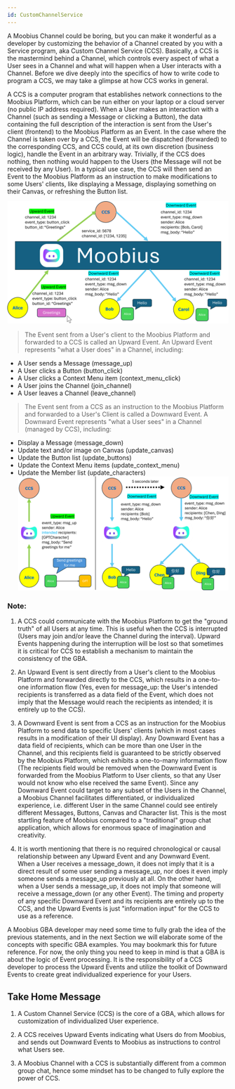 ```yaml
---
id: CustomChannelService
---
```


A Moobius Channel could be boring, but you can make it wonderful as a developer by customizing the behavior of a Channel created by you with a Service program, aka Custom Channel Service (CCS). Basically, a CCS is the mastermind behind a Channel, which controls every aspect of what a User sees in a Channel and what will happen when a User interacts with a Channel. Before we dive deeply into the specifics of how to write code to program a CCS, we may take a glimpse at how CCS works in general.

A CCS is a computer program that establishes network connections to the Moobius Platform, which can be run either on your laptop or a cloud server (no public IP address required). When a User makes an interaction with a Channel (such as sending a Message or clicking a Button), the data containing the full description of the interaction is sent from the User's client (frontend) to the Moobius Platform as an Event. In the case where the Channel is taken over by a CCS, the Event will be dispatched (forwarded) to the corresponding CCS, and CCS could, at its own discretion (business logic), handle the Event in an arbitrary way. Trivially, if the CCS does nothing, then nothing would happen to the Users (the Message will not be received by any User). In a typical use case, the CCS will then send an Event to the Moobius Platform as an instruction to make modifications to some Users' clients, like displaying a Message, displaying something on their Canvas, or refreshing the Button list.

![css](/img/img-1.png)

> The Event sent from a User's client to the Moobius Platform and forwarded to a CCS is called an Upward Event. An Upward Event represents "what a User does" in a Channel, including:

- A User sends a Message (message_up)
- A User clicks a Button (button_click)
- A User clicks a Context Menu item (context_menu_click)
- A User joins the Channel (join_channel)
- A User leaves a Channel (leave_channel)

> The Event sent from a CCS as an instruction to the Moobius Platform and forwarded to a User's Client is called a Downward Event. A Downward Event represents "what a User sees" in a Channel (managed by CCS), including:

- Display a Message (message_down)
- Update text and/or image on Canvas (update_canvas)
- Update the Button list (update_buttons)
- Update the Context Menu items (update_context_menu)
- Update the Member list (update_characters)
  ![css](/img/img-2.png)

### Note:

1. A CCS could communicate with the Moobius Platform to get the "ground truth" of all Users at any time. This is useful when the CCS is interrupted (Users may join and/or leave the Channel during the interval). Upward Events happening during the interruption will be lost so that sometimes it is critical for CCS to establish a mechanism to maintain the consistency of the GBA.

2. An Upward Event is sent directly from a User's client to the Moobius Platform and forwarded directly to the CCS, which results in a one-to-one information flow (Yes, even for message_up: the User's intended recipients is transferred as a data field of the Event, which does not imply that the Message would reach the recipients as intended; it is entirely up to the CCS).

3. A Downward Event is sent from a CCS as an instruction for the Moobius Platform to send data to specific Users' clients (which in most cases results in a modification of their UI display). Any Downward Event has a data field of recipients, which can be more than one User in the Channel, and this recipients field is guaranteed to be strictly observed by the Moobius Platform, which exhibits a one-to-many information flow (The recipients field would be removed when the Downward Event is forwarded from the Moobius Platform to User clients, so that any User would not know who else received the same Event). Since any Downward Event could target to any subset of the Users in the Channel, a Moobius Channel facilitates differentiated, or individualized experience, i.e. different User in the same Channel could see entirely different Messages, Buttons, Canvas and Character list. This is the most startling feature of Moobius compared to a "traditional" group chat application, which allows for enormous space of imagination and creativity.

4. It is worth mentioning that there is no required chronological or causal relationship between any Upward Event and any Downward Event. When a User receives a message_down, it does not imply that it is a direct result of some user sending a message_up, nor does it even imply someone sends a message_up previously at all. On the other hand, when a User sends a message_up, it does not imply that someone will receive a message_down (or any other Event). The timing and property of any specific Downward Event and its recipients are entirely up to the CCS, and the Upward Events is just "information input" for the CCS to use as a reference.

A Moobius GBA developer may need some time to fully grab the idea of the previous statements, and in the next Section we will elaborate some of the concepts with specific GBA examples. You may bookmark this for future reference. For now, the only thing you need to keep in mind is that a GBA is about the logic of Event processing. It is the responsibility of a CCS developer to process the Upward Events and utilize the toolkit of Downward Events to create great individualized experience for your Users.

## Take Home Message

1. A Custom Channel Service (CCS) is the core of a GBA, which allows for customization of individualized User experience.

2. A CCS receives Upward Events indicating what Users do from Moobius, and sends out Downward Events to Moobius as instructions to control what Users see.

3. A Moobius Channel with a CCS is substantially different from a common group chat, hence some mindset has to be changed to fully explore the power of CCS.
